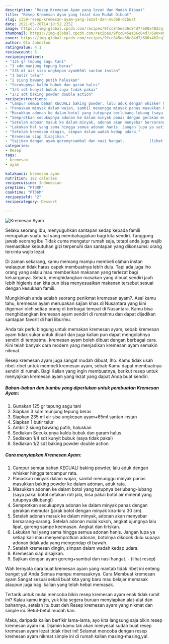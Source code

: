 ```yaml
---
description: "Resep Kremesan Ayam yang lezat dan Mudah Dibuat"
title: "Resep Kremesan Ayam yang lezat dan Mudah Dibuat"
slug: 1359-resep-kremesan-ayam-yang-lezat-dan-mudah-dibuat
date: 2021-05-28T14:18:52.225Z
image: https://img-global.cpcdn.com/recipes/9fcc845ea36c84d7/680x482cq70/kremesan-ayam-foto-resep-utama.jpg
thumbnail: https://img-global.cpcdn.com/recipes/9fcc845ea36c84d7/680x482cq70/kremesan-ayam-foto-resep-utama.jpg
cover: https://img-global.cpcdn.com/recipes/9fcc845ea36c84d7/680x482cq70/kremesan-ayam-foto-resep-utama.jpg
author: Ola Johnston
ratingvalue: 4.1
reviewcount: 6
recipeingredient:
- "125 gr tepung sagu tani"
- "3 sdm munjung tepung beras"
- "235 ml air sisa ungkepan ayam65ml santan instan"
- "1 butir telur"
- "2 siung bawang putih haluskan"
- "Secukupnya kaldu bubuk dan garam halus"
- "1/4 sdt kunyit bubuk saya tidak pakai"
- "1/2 sdt baking powder double action"
recipeinstructions:
- "Campur semua bahan KECUALI baking powder, lalu aduk dengan whisker hingga tercampur rata."
- "Panaskan minyak dalam wajan, sambil menunggu minyak panas masukkan baking powder ke dalam adonan, aduk rata."
- "Masukkan adonan ke dalam botol yang tutupnya berlubang-lubang (saya pakai botol cetakan roti jala, bisa pakai botol air mineral yang tutupnya dilubangi)"
- "Semprotkan secukupnya adonan ke dalam minyak panas dengan gerakan memutar (jarak botol dengan minyak kira-kira 30 cm)."
- "Setelah adonan masuk ke dalam minyak, adonan akan menyebar bersarang-sarang. Setelah adonan mulai kokoh, angkat ujungnya lalu lipat, goreng sampe keemasan. Angkat dan tiriskan."
- "Lakukan hal yang sama hingga semua adonan hanis. Jangan lupa ya setiap kali mau menyemprotkan adonan, botolnya dikocok dulu supaya adonan tidak ada yang mengendap di bawah."
- "Setelah kremesan dingin, simpan dalam wadah kedap udara."
- "Kremesan siap disajikan."
- "Sajikan dengan ayam goreng+sambal dan nasi hangat.           (lihat resep)"
categories:
- Resep
tags:
- kremesan
- ayam

katakunci: kremesan ayam 
nutrition: 182 calories
recipecuisine: Indonesian
preptime: "PT38M"
cooktime: "PT36M"
recipeyield: "2"
recipecategory: Dessert

---
```



![Kremesan Ayam](https://img-global.cpcdn.com/recipes/9fcc845ea36c84d7/680x482cq70/kremesan-ayam-foto-resep-utama.jpg)

Selaku seorang ibu, menyuguhkan santapan sedap kepada famili merupakan suatu hal yang membahagiakan bagi kita sendiri. Tanggung jawab seorang ibu Tidak cuma mengatur rumah saja, tetapi anda juga wajib memastikan kebutuhan gizi terpenuhi dan santapan yang dikonsumsi orang tercinta wajib lezat.

Di zaman  sekarang, kamu memang mampu membeli olahan instan walaupun tidak harus capek membuatnya lebih dulu. Tapi ada juga lho orang yang selalu mau memberikan makanan yang terlezat bagi keluarganya. Sebab, menghidangkan masakan yang dibuat sendiri jauh lebih higienis dan kita pun bisa menyesuaikan makanan tersebut sesuai dengan kesukaan famili. 



Mungkinkah anda adalah seorang penikmat kremesan ayam?. Asal kamu tahu, kremesan ayam merupakan sajian khas di Nusantara yang kini digemari oleh setiap orang di berbagai tempat di Nusantara. Kamu bisa menghidangkan kremesan ayam sendiri di rumahmu dan dapat dijadikan santapan favorit di hari liburmu.

Anda tak perlu bingung untuk memakan kremesan ayam, sebab kremesan ayam tidak sukar untuk dicari dan juga kalian pun dapat mengolahnya sendiri di tempatmu. kremesan ayam boleh dibuat dengan berbagai cara. Kini telah banyak cara modern yang menjadikan kremesan ayam semakin nikmat.

Resep kremesan ayam juga sangat mudah dibuat, lho. Kamu tidak usah ribet-ribet untuk membeli kremesan ayam, sebab Kamu dapat membuatnya sendiri di rumah. Bagi Kalian yang ingin membuatnya, berikut resep untuk menyajikan kremesan ayam yang lezat yang dapat Anda buat sendiri.

<!--inarticleads1-->

##### Bahan-bahan dan bumbu yang diperlukan untuk pembuatan Kremesan Ayam:

1. Gunakan 125 gr tepung sagu tani
1. Siapkan 3 sdm munjung tepung beras
1. Siapkan 235 ml air sisa ungkepan ayam+65ml santan instan
1. Siapkan 1 butir telur
1. Ambil 2 siung bawang putih, haluskan
1. Sediakan Secukupnya kaldu bubuk dan garam halus
1. Sediakan 1/4 sdt kunyit bubuk (saya tidak pakai)
1. Sediakan 1/2 sdt baking powder double action




<!--inarticleads2-->

##### Cara menyiapkan Kremesan Ayam:

1. Campur semua bahan KECUALI baking powder, lalu aduk dengan whisker hingga tercampur rata.
1. Panaskan minyak dalam wajan, sambil menunggu minyak panas masukkan baking powder ke dalam adonan, aduk rata.
1. Masukkan adonan ke dalam botol yang tutupnya berlubang-lubang (saya pakai botol cetakan roti jala, bisa pakai botol air mineral yang tutupnya dilubangi)
1. Semprotkan secukupnya adonan ke dalam minyak panas dengan gerakan memutar (jarak botol dengan minyak kira-kira 30 cm).
1. Setelah adonan masuk ke dalam minyak, adonan akan menyebar bersarang-sarang. Setelah adonan mulai kokoh, angkat ujungnya lalu lipat, goreng sampe keemasan. Angkat dan tiriskan.
1. Lakukan hal yang sama hingga semua adonan hanis. Jangan lupa ya setiap kali mau menyemprotkan adonan, botolnya dikocok dulu supaya adonan tidak ada yang mengendap di bawah.
1. Setelah kremesan dingin, simpan dalam wadah kedap udara.
1. Kremesan siap disajikan.
1. Sajikan dengan ayam goreng+sambal dan nasi hangat. -           (lihat resep)




Wah ternyata cara buat kremesan ayam yang mantab tidak ribet ini enteng banget ya! Anda Semua mampu memasaknya. Cara Membuat kremesan ayam Sangat sesuai sekali buat kita yang baru mau belajar memasak ataupun juga bagi kalian yang telah hebat memasak.

Tertarik untuk mulai mencoba bikin resep kremesan ayam enak tidak rumit ini? Kalau kamu ingin, yuk kita segera buruan menyiapkan alat-alat dan bahannya, setelah itu buat deh Resep kremesan ayam yang nikmat dan simple ini. Betul-betul mudah kan. 

Maka, daripada kalian berfikir lama-lama, ayo kita langsung saja bikin resep kremesan ayam ini. Dijamin kamu tak akan menyesal sudah buat resep kremesan ayam lezat tidak ribet ini! Selamat mencoba dengan resep kremesan ayam nikmat simple ini di rumah kalian masing-masing,ya!.

